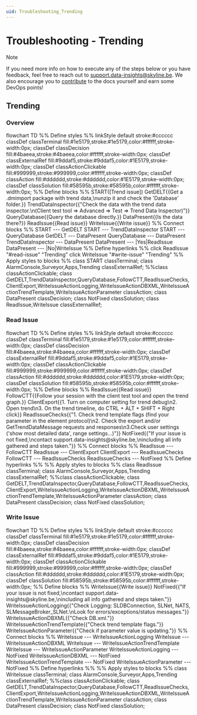```yaml
---
uid: Troubleshooting_Trending
---
```


# Troubleshooting - Trending

> [!NOTE]
> If you need more info on how to execute any of the steps below or you have feedback, feel free to reach out to support.data-insights@skyline.be. We also encourage you to [contribute](https://docs.dataminer.services/CONTRIBUTING.html) to the docs yourself and earn some DevOps points!

## Trending

### Overview

<div class="mermaid">
flowchart TD
%% Define styles %%
linkStyle default stroke:#cccccc
classDef classTerminal fill:#1e5179,stroke:#1e5179,color:#ffffff,stroke-width:0px;
classDef classDecision fill:#4baeea,stroke:#4baeea,color:#ffffff,stroke-width:0px;
classDef classExternalRef fill:#9ddaf5,stroke:#9ddaf5,color:#1E5179,stroke-width:0px;
classDef classActionClickable fill:#999999,stroke:#999999,color:#ffffff,stroke-width:0px;
classDef classAction fill:#dddddd,stroke:#dddddd,color:#1E5179,stroke-width:0px;
classDef classSolution fill:#58595b,stroke:#58595b,color:#ffffff,stroke-width:0px;
%% Define blocks %%
START([Trend issue])
GetDELT{{Get a .dmimport package with trend data,\nunzip it and check the 'Database' folder.}}
TrendDataInspector{{"Check the data with the trend data inspector.\n(Client test tool => Advanced => Test => Trend Data Inspector)"}}
QueryDatabase{{Query the database directly.}}
DataPresent{{Is the data there?}}
ReadIssue{{Read issue}}
WriteIssue{{Write issue}}
%% Connect blocks %%
START --- GetDELT
START --- TrendDataInspector
START --- QueryDatabase
GetDELT --- DataPresent
QueryDatabase --- DataPresent
TrendDataInspector --- DataPresent
DataPresent --- |Yes|ReadIssue
DataPresent --- |No|WriteIssue
%% Define hyperlinks %%
click ReadIssue "#read-issue" "Trending"
click WriteIssue "#write-issue" "Trending"
%% Apply styles to blocks %%
class START classTerminal;
class AlarmConsole,Surveyor,Apps,Trending classExternalRef;
%%class classActionClickable;
class GetDELT,TrendDataInspector,QueryDatabase,FollowCTT,ReadIssueChecks,ClientExport,WriteIssueActionLogging,WriteIssueActionDBXML,WriteIssueActionTrendTemplate,WriteIssueActionParameter classAction;
class DataPresent classDecision;
class NotFixed classSolution;
class ReadIssue,WriteIssue classExternalRef;
</div>

### Read Issue

<div class="mermaid">
flowchart TD
%% Define styles %%
linkStyle default stroke:#cccccc
classDef classTerminal fill:#1e5179,stroke:#1e5179,color:#ffffff,stroke-width:0px;
classDef classDecision fill:#4baeea,stroke:#4baeea,color:#ffffff,stroke-width:0px;
classDef classExternalRef fill:#9ddaf5,stroke:#9ddaf5,color:#1E5179,stroke-width:0px;
classDef classActionClickable fill:#999999,stroke:#999999,color:#ffffff,stroke-width:0px;
classDef classAction fill:#dddddd,stroke:#dddddd,color:#1E5179,stroke-width:0px;
classDef classSolution fill:#58595b,stroke:#58595b,color:#ffffff,stroke-width:0px;
%% Define blocks %%
ReadIssue{{Read issue}}
FollowCTT{{Follow your session with the client test tool and open the trend graph.}}
ClientExport{{1. Turn on computer setting for trend debug\n2. Open trend\n3. On the trend timeline, do CTRL + ALT + SHIFT + Right click}}
ReadIssueChecks{{"1. Check trend template flags (find your parameter in the element protocol)\n2. Check the export and/or GetTrendDataMessage requests and responses\n3.Check user settings ('show most detailed data', range settings...)"}}
NotFixed{{"If your issue is not fixed,\ncontact support.data-insights@skyline.be,\nincluding all info gathered and steps taken."}}
%% Connect blocks %%
ReadIssue --- FollowCTT
ReadIssue --- ClientExport
ClientExport --- ReadIssueChecks
FollowCTT --- ReadIssueChecks
ReadIssueChecks --- NotFixed
%% Define hyperlinks %%
%% Apply styles to blocks %%
class ReadIssue classTerminal;
class AlarmConsole,Surveyor,Apps,Trending classExternalRef;
%%class classActionClickable;
class GetDELT,TrendDataInspector,QueryDatabase,FollowCTT,ReadIssueChecks,ClientExport,WriteIssueActionLogging,WriteIssueActionDBXML,WriteIssueActionTrendTemplate,WriteIssueActionParameter classAction;
class DataPresent classDecision;
class NotFixed classSolution;
</div>

### Write Issue

<div class="mermaid">
flowchart TD
%% Define styles %%
linkStyle default stroke:#cccccc
classDef classTerminal fill:#1e5179,stroke:#1e5179,color:#ffffff,stroke-width:0px;
classDef classDecision fill:#4baeea,stroke:#4baeea,color:#ffffff,stroke-width:0px;
classDef classExternalRef fill:#9ddaf5,stroke:#9ddaf5,color:#1E5179,stroke-width:0px;
classDef classActionClickable fill:#999999,stroke:#999999,color:#ffffff,stroke-width:0px;
classDef classAction fill:#dddddd,stroke:#dddddd,color:#1E5179,stroke-width:0px;
classDef classSolution fill:#58595b,stroke:#58595b,color:#ffffff,stroke-width:0px;
%% Define blocks %%
WriteIssue{{Write issue}}
NotFixed{{"If your issue is not fixed,\ncontact support.data-insights@skyline.be,\nincluding all info gathered and steps taken."}}
WriteIssueActionLogging{{"Check Logging: SLDBConnection, SLNet, NATS, SLMessageBroker_SLNet.\nLook for errors/exceptions/status messages."}}
WriteIssueActionDBXML{{"Check DB.xml."}}
WriteIssueActionTrendTemplate{{"Check trend template flags."}}
WriteIssueActionParameter{{"Check if parameter value is updating."}}
%% Connect blocks %%
WriteIssue --- WriteIssueActionLogging
WriteIssue --- WriteIssueActionDBXML
WriteIssue --- WriteIssueActionTrendTemplate
WriteIssue --- WriteIssueActionParameter
WriteIssueActionLogging --- NotFixed
WriteIssueActionDBXML --- NotFixed
WriteIssueActionTrendTemplate --- NotFixed
WriteIssueActionParameter --- NotFixed
%% Define hyperlinks %%
%% Apply styles to blocks %%
class WriteIssue classTerminal;
class AlarmConsole,Surveyor,Apps,Trending classExternalRef;
%%class classActionClickable;
class GetDELT,TrendDataInspector,QueryDatabase,FollowCTT,ReadIssueChecks,ClientExport,WriteIssueActionLogging,WriteIssueActionDBXML,WriteIssueActionTrendTemplate,WriteIssueActionParameter classAction;
class DataPresent classDecision;
class NotFixed classSolution;
</div>